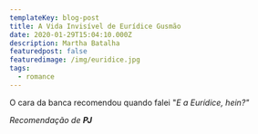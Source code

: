```yaml
---
templateKey: blog-post
title: A Vida Invisível de Eurídice Gusmão
date: 2020-01-29T15:04:10.000Z
description: Martha Batalha
featuredpost: false
featuredimage: /img/euridice.jpg
tags:
  - romance
---
```

O cara da banca recomendou quando falei "*E a Eurídice, hein?"*



*Recomendação de **PJ***